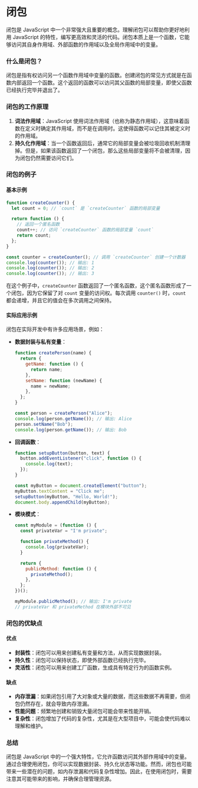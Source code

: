 # 闭包

闭包是 JavaScript 中一个非常强大且重要的概念。理解闭包可以帮助你更好地利用 JavaScript 的特性，编写更高效和灵活的代码。闭包本质上是一个函数，它能够访问其自身作用域、外部函数的作用域以及全局作用域中的变量。

### 什么是闭包？

闭包是指有权访问另一个函数作用域中变量的函数。创建闭包的常见方式就是在函数内部返回一个函数。这个返回的函数可以访问其父函数的局部变量，即使父函数已经执行完毕并退出了。

### 闭包的工作原理

1. **词法作用域**：JavaScript 使用词法作用域（也称为静态作用域），这意味着函数在定义时确定其作用域，而不是在调用时。这使得函数可以记住其被定义时的作用域。
2. **持久化作用域**：当一个函数返回后，通常它的局部变量会被垃圾回收机制清理掉。但是，如果该函数返回了一个闭包，那么这些局部变量将不会被清理，因为闭包仍然需要访问它们。

### 闭包的例子

#### 基本示例

```javascript
function createCounter() {
  let count = 0; // `count` 是 `createCounter` 函数的局部变量

  return function () {
    // 返回一个匿名函数
    count++; // 访问 `createCounter` 函数的局部变量 `count`
    return count;
  };
}

const counter = createCounter(); // 调用 `createCounter` 创建一个计数器
console.log(counter()); // 输出: 1
console.log(counter()); // 输出: 2
console.log(counter()); // 输出: 3
```

在这个例子中，`createCounter` 函数返回了一个匿名函数，这个匿名函数形成了一个闭包，因为它保留了对 `count` 变量的访问权。每次调用 `counter()` 时，`count` 都会递增，并且它的值会在多次调用之间保持。

#### 实际应用示例

闭包在实际开发中有许多应用场景，例如：

- **数据封装与私有变量**：

  ```javascript
  function createPerson(name) {
    return {
      getName: function () {
        return name;
      },
      setName: function (newName) {
        name = newName;
      },
    };
  }

  const person = createPerson("Alice");
  console.log(person.getName()); // 输出: Alice
  person.setName("Bob");
  console.log(person.getName()); // 输出: Bob
  ```

- **回调函数**：

  ```javascript
  function setupButton(button, text) {
    button.addEventListener("click", function () {
      console.log(text);
    });
  }

  const myButton = document.createElement("button");
  myButton.textContent = "Click me";
  setupButton(myButton, "Hello, World!");
  document.body.appendChild(myButton);
  ```

- **模块模式**：

  ```javascript
  const myModule = (function () {
    const privateVar = "I'm private";

    function privateMethod() {
      console.log(privateVar);
    }

    return {
      publicMethod: function () {
        privateMethod();
      },
    };
  })();

  myModule.publicMethod(); // 输出: I'm private
  // privateVar 和 privateMethod 在模块外部不可见
  ```

### 闭包的优缺点

#### 优点

- **封装性**：闭包可以用来创建私有变量和方法，从而实现数据封装。
- **持久性**：闭包可以保持状态，即使外部函数已经执行完毕。
- **灵活性**：闭包可以用来创建工厂函数，生成具有特定行为的函数实例。

#### 缺点

- **内存泄漏**：如果闭包引用了大对象或大量的数据，而这些数据不再需要，但闭包仍然存在，就会导致内存泄漏。
- **性能问题**：频繁地创建和销毁大量闭包可能会带来性能开销。
- **复杂性**：闭包增加了代码的复杂性，尤其是在大型项目中，可能会使代码难以理解和维护。

### 总结

闭包是 JavaScript 中的一个强大特性，它允许函数访问其外部作用域中的变量。通过合理使用闭包，你可以实现数据封装、持久化状态等功能。然而，闭包也可能带来一些潜在的问题，如内存泄漏和代码复杂性增加。因此，在使用闭包时，需要注意其可能带来的影响，并确保合理管理资源。
